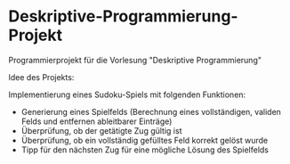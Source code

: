 # Deskriptive-Programmierung-Projekt
Programmierprojekt für die Vorlesung "Deskriptive Programmierung"

Idee des Projekts:

Implementierung eines Sudoku-Spiels mit folgenden Funktionen:
- Generierung eines Spielfelds (Berechnung eines vollständigen, validen Felds  und entfernen ableitbarer Einträge)
- Überprüfung, ob der getätigte Zug gültig ist
- Überprüfung, ob ein vollständig gefülltes Feld korrekt gelöst wurde
- Tipp für den nächsten Zug für eine mögliche Lösung des Spielfelds
